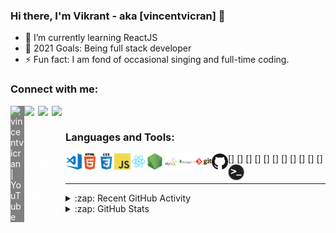 ### Hi there, I'm Vikrant - aka [vincentvicran] 👋

- 🌱 I’m currently learning ReactJS
- 🥅 2021 Goals: Being full stack developer
- ⚡ Fun fact: I am fond of occasional singing and full-time coding.

### Connect with me:

[<img align="left" alt="vincentvicran | YouTube" style="color: white; background-color: gray;" width="22px" src="https://cdn.jsdelivr.net/npm/simple-icons@v3/icons/youtube.svg" />][youtube]
[<img align="left" alt="vincentvicran | Twitter" style="color: white;" width="22px" src="https://cdn.jsdelivr.net/npm/simple-icons@v3/icons/twitter.svg" />][twitter]
[<img align="left" alt="vincentvicran | LinkedIn" style="color: white;" width="22px" src="https://cdn.jsdelivr.net/npm/simple-icons@v3/icons/linkedin.svg" />][linkedin]
[<img align="left" alt="vincentvicran | Instagram" style="color: white;" width="22px" src="https://cdn.jsdelivr.net/npm/simple-icons@v3/icons/instagram.svg" />][instagram]

<br />

### Languages and Tools:

[<img align="left" alt="Visual Studio Code" width="26px" src="https://raw.githubusercontent.com/github/explore/80688e429a7d4ef2fca1e82350fe8e3517d3494d/topics/visual-studio-code/visual-studio-code.png" />]
[<img align="left" alt="HTML5" width="26px" src="https://raw.githubusercontent.com/github/explore/80688e429a7d4ef2fca1e82350fe8e3517d3494d/topics/html/html.png" />]
[<img align="left" alt="CSS3" width="26px" src="https://raw.githubusercontent.com/github/explore/80688e429a7d4ef2fca1e82350fe8e3517d3494d/topics/css/css.png" />]
[<img align="left" alt="JavaScript" width="26px" src="https://raw.githubusercontent.com/github/explore/80688e429a7d4ef2fca1e82350fe8e3517d3494d/topics/javascript/javascript.png" />]
[<img align="left" alt="React" width="26px" src="https://raw.githubusercontent.com/github/explore/80688e429a7d4ef2fca1e82350fe8e3517d3494d/topics/react/react.png" />]
[<img align="left" alt="Node.js" width="26px" src="https://raw.githubusercontent.com/github/explore/80688e429a7d4ef2fca1e82350fe8e3517d3494d/topics/nodejs/nodejs.png" />]
[<img align="left" alt="MySQL" width="26px" src="https://raw.githubusercontent.com/github/explore/80688e429a7d4ef2fca1e82350fe8e3517d3494d/topics/mysql/mysql.png" />]
[<img align="left" alt="MongoDB" width="26px" src="https://raw.githubusercontent.com/github/explore/80688e429a7d4ef2fca1e82350fe8e3517d3494d/topics/mongodb/mongodb.png" />]
[<img align="left" alt="Git" width="26px" src="https://raw.githubusercontent.com/github/explore/80688e429a7d4ef2fca1e82350fe8e3517d3494d/topics/git/git.png" />]
[<img align="left" alt="GitHub" width="26px" src="https://raw.githubusercontent.com/github/explore/78df643247d429f6cc873026c0622819ad797942/topics/github/github.png" />]
[<img align="left" alt="Terminal" width="26px" src="https://raw.githubusercontent.com/github/explore/80688e429a7d4ef2fca1e82350fe8e3517d3494d/topics/terminal/terminal.png" />]
<br />
<br />

---

<details>
  <summary>:zap: Recent GitHub Activity</summary>
  
<!--START_SECTION:activity-->
1. ❌ Closed PR [#1](https://github.com/vincentvicran/bikeSpareParts/pull/1) in [vincentvicran/bikeSpareParts](https://github.com/vincentvicran/bikeSpareParts)
2. 💪 Opened PR [#1](https://github.com/vincentvicran/bikeSpareParts/pull/1) in [vincentvicran/bikeSpareParts](https://github.com/vincentvicran/bikeSpareParts)
3. 🎉 Merged PR [#12](https://github.com/vincentvicran/taxSystem/pull/12) in [vincentvicran/taxSystem](https://github.com/vincentvicran/taxSystem)
4. 💪 Opened PR [#12](https://github.com/vincentvicran/taxSystem/pull/12) in [vincentvicran/taxSystem](https://github.com/vincentvicran/taxSystem)
5. 🎉 Merged PR [#11](https://github.com/vincentvicran/taxSystem/pull/11) in [vincentvicran/taxSystem](https://github.com/vincentvicran/taxSystem)
<!--END_SECTION:activity-->

</details>

<details>
  <summary>:zap: GitHub Stats</summary>

  <img align="left" alt="vincentvicran's GitHub Stats" src="https://github-readme-stats.vincentvicran.vercel.app/api?username=vincentvicran&show_icons=true&hide_border=true" />

</details>

[twitter]: https://twitter.com/vicran_vincent
[youtube]: https://www.youtube.com/channel/UC7E6HffqP3FQKNiacSAY4zg
[instagram]: https://www.instagram.com/vincentvicran
[linkedin]: https://www.linkedin.com/in/vikrant-shrestha-90774719a
